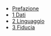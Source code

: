 - [Prefazione](/README.md)
- [1 Dati](/1-dati/dati.md)
- [2 Linguaggio](2-linguaggio/linguaggio.md)
- [3 Fiducia](3-fiducia/fiducia.md)
